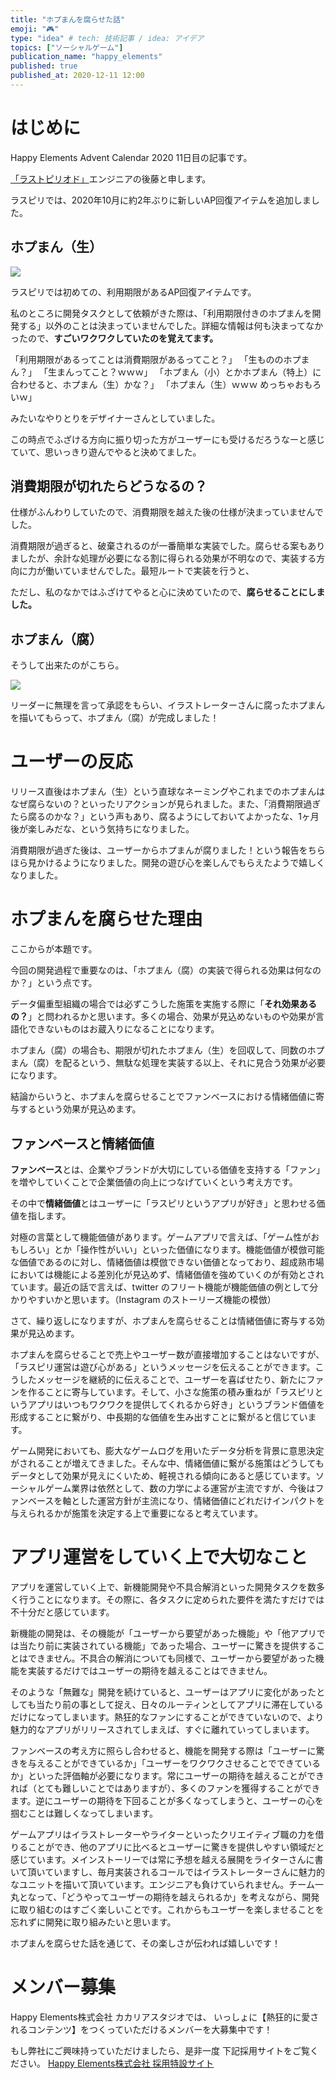 ```yaml
---
title: "ホプまんを腐らせた話"
emoji: "🎮"
type: "idea" # tech: 技術記事 / idea: アイデア
topics: ["ソーシャルゲーム"]
publication_name: "happy_elements"
published: true
published_at: 2020-12-11 12:00
---
```


# はじめに
Happy Elements Advent Calendar 2020 11日目の記事です。

[「ラストピリオド」](https://lastperiod.happyelements.co.jp/)エンジニアの後藤と申します。

ラスピリでは、2020年10月に約2年ぶりに新しいAP回復アイテムを追加しました。

## ホプまん（生）

![](https://storage.googleapis.com/zenn-user-upload/bf23f6a3c6ee-20230310.png)

ラスピリでは初めての、利用期限があるAP回復アイテムです。

私のところに開発タスクとして依頼がきた際は、「利用期限付きのホプまんを開発する」以外のことは決まっていませんでした。詳細な情報は何も決まってなかったので、**すごいワクワクしていたのを覚えてます。**

「利用期限があるってことは消費期限があるってこと？」
「生もののホプまん？」
「生まんってこと？ｗｗｗ」
「ホプまん（小）とかホプまん（特上）に合わせると、ホプまん（生）かな？」
「ホプまん（生）ｗｗｗ めっちゃおもろいｗ」

みたいなやりとりをデザイナーさんとしていました。

この時点でふざける方向に振り切った方がユーザーにも受けるだろうなーと感じていて、思いっきり遊んでやると決めてました。

## 消費期限が切れたらどうなるの？
仕様がふんわりしていたので、消費期限を越えた後の仕様が決まっていませんでした。

消費期限が過ぎると、破棄されるのが一番簡単な実装でした。腐らせる案もありましたが、余計な処理が必要になる割に得られる効果が不明なので、実装する方向に力が働いていませんでした。最短ルートで実装を行うと、

ただし、私のなかではふざけてやると心に決めていたので、**腐らせることにしました。**

## ホプまん（腐）
そうして出来たのがこちら。

![](https://storage.googleapis.com/zenn-user-upload/fef55367f19e-20230310.png)

リーダーに無理を言って承認をもらい、イラストレーターさんに腐ったホプまんを描いてもらって、ホプまん（腐）が完成しました！

# ユーザーの反応

リリース直後はホプまん（生）という直球なネーミングやこれまでのホプまんはなぜ腐らないの？といったリアクションが見られました。また、「消費期限過ぎたら腐るのかな？」という声もあり、腐るようにしておいてよかったな、1ヶ月後が楽しみだな、という気持ちになりました。

消費期限が過ぎた後は、ユーザーからホプまんが腐りました！という報告をちらほら見かけるようになりました。開発の遊び心を楽しんでもらえたようで嬉しくなりました。

# ホプまんを腐らせた理由

ここからが本題です。

今回の開発過程で重要なのは、「ホプまん（腐）の実装で得られる効果は何なのか？」という点です。

データ偏重型組織の場合では必ずこうした施策を実施する際に「**それ効果あるの？**」と問われるかと思います。多くの場合、効果が見込めないものや効果が言語化できないものはお蔵入りになることになります。

ホプまん（腐）の場合も、期限が切れたホプまん（生）を回収して、同数のホプまん（腐）を配るという、無駄な処理を実装する以上、それに見合う効果が必要になります。

結論からいうと、ホプまんを腐らせることでファンベースにおける情緒価値に寄与するという効果が見込めます。

## ファンベースと情緒価値

 **ファンベース**とは、企業やブランドが大切にしている価値を支持する「ファン」を増やしていくことで企業価値の向上につなげていくという考え方です。

その中で**情緒価値**とはユーザーに「ラスピリというアプリが好き」と思わせる価値を指します。

対極の言葉として機能価値があります。ゲームアプリで言えば、「ゲーム性がおもしろい」とか「操作性がいい」といった価値になります。機能価値が模倣可能な価値であるのに対し、情緒価値は模倣できない価値となっており、超成熟市場においては機能による差別化が見込めず、情緒価値を強めていくのが有効とされています。最近の話で言えば、twitter のフリート機能が機能価値の例として分かりやすいかと思います。（Instagram のストーリーズ機能の模倣）

さて、繰り返しになりますが、ホプまんを腐らせることは情緒価値に寄与する効果が見込めます。

ホプまんを腐らせることで売上やユーザー数が直接増加することはないですが、「ラスピリ運営は遊び心がある」というメッセージを伝えることができます。こうしたメッセージを継続的に伝えることで、ユーザーを喜ばせたり、新たにファンを作ることに寄与しています。そして、小さな施策の積み重ねが「ラスピリというアプリはいつもワクワクを提供してくれるから好き」というブランド価値を形成することに繋がり、中長期的な価値を生み出すことに繋がると信じています。

ゲーム開発においても、膨大なゲームログを用いたデータ分析を背景に意思決定がされることが増えてきました。そんな中、情緒価値に繋がる施策はどうしてもデータとして効果が見えにくいため、軽視される傾向にあると感じています。ソーシャルゲーム業界は依然として、数の力学による運営が主流ですが、今後はファンベースを軸とした運営方針が主流になり、情緒価値にどれだけインパクトを与えられるかが施策を決定する上で重要になると考えています。

# アプリ運営をしていく上で大切なこと

アプリを運営していく上で、新機能開発や不具合解消といった開発タスクを数多く行うことになります。その際に、各タスクに定められた要件を満たすだけでは不十分だと感じています。

新機能の開発は、その機能が「ユーザーから要望があった機能」や「他アプリでは当たり前に実装されている機能」であった場合、ユーザーに驚きを提供することはできません。不具合の解消についても同様で、ユーザーから要望があった機能を実装するだけではユーザーの期待を越えることはできません。

そのような「無難な」開発を続けていると、ユーザーはアプリに変化があったとしても当たり前の事として捉え、日々のルーティンとしてアプリに滞在しているだけになってしまいます。熱狂的なファンにすることができていないので、より魅力的なアプリがリリースされてしまえば、すぐに離れていってしまいます。

ファンベースの考え方に照らし合わせると、機能を開発する際は「ユーザーに驚きを与えることができているか」「ユーザーをワクワクさせることでできているか」といった評価軸が必要になります。常にユーザーの期待を越えることができれば（とても難しいことではありますが）、多くのファンを獲得することができます。逆にユーザーの期待を下回ることが多くなってしまうと、ユーザーの心を掴むことは難しくなってしまいます。

ゲームアプリはイラストレーターやライターといったクリエイティブ職の力を借りることができ、他のアプリに比べるとユーザーに驚きを提供しやすい領域だと感じています。メインストーリーでは常に予想を越える展開をライターさんに書いて頂いていますし、毎月実装されるコールではイラストレーターさんに魅力的なユニットを描いて頂いています。エンジニアも負けていられません。チーム一丸となって、「どうやってユーザーの期待を越えられるか」を考えながら、開発に取り組むのはすごく楽しいことです。これからもユーザーを楽しませることを忘れずに開発に取り組みたいと思います。

ホプまんを腐らせた話を通じて、その楽しさが伝われば嬉しいです！

# メンバー募集
Happy Elements株式会社 カカリアスタジオでは、
いっしょに【熱狂的に愛されるコンテンツ】をつくっていただけるメンバーを大募集中です！

もし弊社にご興味持っていただけましたら、是非一度
下記採用サイトをご覧ください。
[Happy Elements株式会社 採用特設サイト](https://recruit.happyelements.co.jp/)

